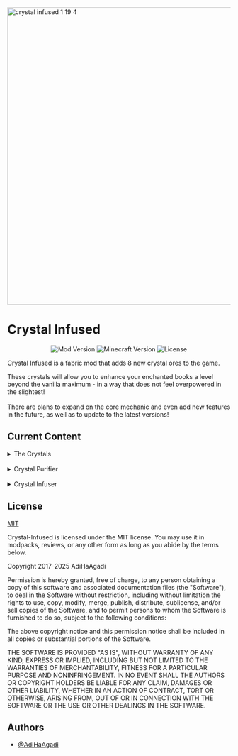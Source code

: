 <img width="1191" height="670" alt="crystal infused 1 19 4" src="https://github.com/user-attachments/assets/ea97f09f-659b-419c-bbc9-e8a9c97f8aab" />


# Crystal Infused
<p align="center">
  <img src="https://img.shields.io/badge/Mod_Version-1.0.0-brightgreen" alt="Mod Version"/>
  <img src="https://img.shields.io/badge/Minecraft_Version-1.19.4-blue" alt="Minecraft Version"/>
  <img src="https://img.shields.io/badge/License-MIT-yellow" alt="License"/>
</p>


Crystal Infused is a fabric mod that adds 8 new crystal ores to the game.

These crystals will allow you to enhance your enchanted books a level beyond the vanilla maximum - in a way that does not feel overpowered in the slightest!
<br/><br/>
There are plans to expand on the core mechanic and even add new features in the future, as well as to update to the latest versions!

## Current Content
<details>
  <summary>The Crystals</summary>
  The eight crystals added in this mods are:
  <br/><br/>
  <span style="color:red">Ruby</span>, <span style="color:lightblue">Sapphire</span>, <span style="color:lightyellow">Topaz</span>, <span style="color:orange">Amber</span>, <span style="color:lightgreen">Peridot</span> - all found in the caves.
  <br/><br/>
  <span style="color:purple">Sugilite</span> - found in the Nether.
  <br/><br/>
  <span style="color:magenta">Spinel</span> - found in the End.
  <br/><br/>
  <span style="color:pink">Pearl</span> - found in the depths of the ocean.

</details>
<br/>
<details>
  <summary>Crystal Purifier</summary>
  The <span style="color:orange">Crystal Purifier</span> will allow you to purify the raw crystal you found. 

The fuel for it, however, may only be found in <span style="color:purple">__a distant dimension!__</span>

</details>
<br/>
<details>
  <summary>Crystal Infuser</summary>
  The <span style="color:magenta">Crystal Infuser</span> takes in two pure crystals and a maximum-level enchanted book, and upgrades the enchantment by a level to exceed vanilla maximum. 

But in order to activate it - you may need to slay the <span style="color:gray">__Three-headed Terror!__</span>

</details>



## License
[MIT](https://choosealicense.com/licenses/mit/)

Crystal-Infused is licensed under the MIT license. You may use it in modpacks, reviews, or any other form as long as you abide by the terms below.

Copyright 2017-2025 AdiHaAgadi

Permission is hereby granted, free of charge, to any person obtaining a copy of this software and associated documentation files (the "Software"), to deal in the Software without restriction, including without limitation the rights to use, copy, modify, merge, publish, distribute, sublicense, and/or sell copies of the Software, and to permit persons to whom the Software is furnished to do so, subject to the following conditions:

The above copyright notice and this permission notice shall be included in all copies or substantial portions of the Software.

THE SOFTWARE IS PROVIDED "AS IS", WITHOUT WARRANTY OF ANY KIND, EXPRESS OR IMPLIED, INCLUDING BUT NOT LIMITED TO THE WARRANTIES OF MERCHANTABILITY, FITNESS FOR A PARTICULAR PURPOSE AND NONINFRINGEMENT. IN NO EVENT SHALL THE AUTHORS OR COPYRIGHT HOLDERS BE LIABLE FOR ANY CLAIM, DAMAGES OR OTHER LIABILITY, WHETHER IN AN ACTION OF CONTRACT, TORT OR OTHERWISE, ARISING FROM, OUT OF OR IN CONNECTION WITH THE SOFTWARE OR THE USE OR OTHER DEALINGS IN THE SOFTWARE.
## Authors

- [@AdiHaAgadi](https://github.com/AdiHaAgadi)

